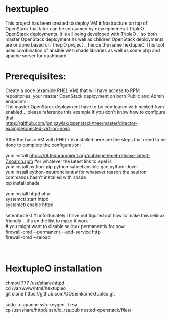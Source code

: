 # hextupleo
This project has been created to deploy VM infrastructure on top of OpenStack that later can be consumed by new ephemeral TripleO OpenStack deployments.
It is all being developed with TripleO .. so both master OpenStack deployment as well as children OpenStack deployments are or done based on TrieplO project .. hence the name hextupleO
This tool uses combination of ansible with shade libraries as well as some php and apache server for dashboard


<h1>Prerequisites:</h1>

Create a node (example RHEL VM) that will have access to RPM repositories, your master OpenStack deployment on both Public and Admin endpoints. <br>
The master OpenStack deployment have to be configured with nested-kvm enabled .. please reference this example if you don't know how to configure that:<br>
https://github.com/jonjozwiak/openstack/tree/master/director-examples/nested-virt-on-nova<br>
<br>
After the basic VM with RHEL7 is installed here are the steps that need to be done to complete the configuration:<br>
<br>
yum install https://dl.fedoraproject.org/pub/epel/epel-release-latest-7.noarch.rpm   #or whatever the latest link to epel is<br>
yum install python-pip python-wheel ansible gcc python-devel<br>
yum install python-neutronclient      # for whatever reason the neutron commands hasn't installed with shade <br>
pip install shade              <br>
<br>
yum install httpd php<br>
systemctl start httpd<br>
systemctl enable httpd<br>
<br>
setenforce 0     # unfortunately I have not figured out how to make this selinux friendly .. it's on the list to make it work<br>
                 # you might want to disable selinux permanently for now<br>
firewall-cmd --permanent --add-service http<br>
firewall-cmd  --reload<br>
<br>
<br>
<h1> HextupleO installation </h1>
chmod 777 /usr/share/httpd  <br>
cd /var/www/html/hextupleo<br>
git clone https://github.com/OOsemka/hextupleo.git<br>
<br>
sudo -u apache ssh-keygen -t rsa<br>
cp /usr/share/httpd/.ssh/id_rsa.pub nested-openstack/files/<br>

